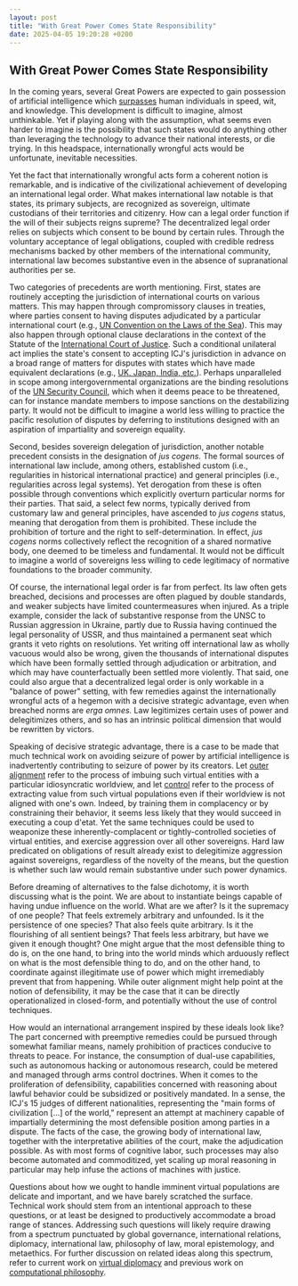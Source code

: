 ```yaml
---
layout: post
title: "With Great Power Comes State Responsibility"
date: 2025-04-05 19:20:28 +0200
---
```


## With Great Power Comes State Responsibility

In the coming years, several Great Powers are expected to gain possession of artificial intelligence which [surpasses](https://ai-2027.com/) human individuals in speed, wit, and knowledge. This development is difficult to imagine, almost unthinkable. Yet if playing along with the assumption, what seems even harder to imagine is the possibility that such states would do anything other than leveraging the technology to advance their national interests, or die trying. In this headspace, internationally wrongful acts would be unfortunate, inevitable necessities.

Yet the fact that internationally wrongful acts form a coherent notion is remarkable, and is indicative of the civilizational achievement of developing an international legal order. What makes international law notable is that states, its primary subjects, are recognized as sovereign, ultimate custodians of their territories and citizenry. How can a legal order function if the will of their subjects reigns supreme? The decentralized legal order relies on subjects which consent to be bound by certain rules. Through the voluntary acceptance of legal obligations, coupled with credible redress mechanisms backed by other members of the international community, international law becomes substantive even in the absence of supranational authorities per se.

Two categories of precedents are worth mentioning. First, states are routinely accepting the jurisdiction of international courts on various matters. This may happen through compromissory clauses in treaties, where parties consent to having disputes adjudicated by a particular international court (e.g., [UN Convention on the Laws of the Sea](https://www.un.org/depts/los/convention_agreements/texts/unclos/part15.htm)). This may also happen through optional clause declarations in the context of the Statute of the [International Court of Justice](https://www.icj-cij.org/statute/). Such a conditional unilateral act implies the state's consent to accepting ICJ's jurisdiction in advance on a broad range of matters for disputes with states which have made equivalent declarations (e.g., [UK, Japan, India, etc.](https://www.icj-cij.org/declarations/)). Perhaps unparalleled in scope among intergovernmental organizations are the binding resolutions of the [UN Security Council](https://www.un.org/securitycouncil/), which when it deems peace to be threatened, can for instance mandate members to impose sanctions on the destabilizing party. It would not be difficult to imagine a world less willing to practice the pacific resolution of disputes by deferring to institutions designed with an aspiration of impartiality and sovereign equality.

Second, besides sovereign delegation of jurisdiction, another notable precedent consists in the designation of _jus cogens._ The formal sources of international law include, among others, established custom (i.e., regularities in historical international practice) and general principles (i.e., regularities across legal systems). Yet derogation from these is often possible through conventions which explicitly overturn particular norms for their parties. That said, a select few norms, typically derived from customary law and general principles, have ascended to _jus cogens_ status, meaning that derogation from them is prohibited. These include the prohibition of torture and the right to self-determination. In effect, _jus cogens_ norms collectively reflect the recognition of a shared normative body, one deemed to be timeless and fundamental. It would not be difficult to imagine a world of sovereigns less willing to cede legitimacy of normative foundations to the broader community.

Of course, the international legal order is far from perfect. Its law often gets breached, decisions and processes are often plagued by double standards, and weaker subjects have limited countermeasures when injured. As a triple example, consider the lack of substantive response from the UNSC to Russian aggression in Ukraine, partly due to Russia having continued the legal personality of USSR, and thus maintained a permanent seat which grants it veto rights on resolutions. Yet writing off international law as wholly vacuous would also be wrong, given the thousands of international disputes which have been formally settled through adjudication or arbitration, and which may have counterfactually been settled more violently. That said, one could also argue that a decentralized legal order is only workable in a "balance of power" setting, with few remedies against the internationally wrongful acts of a hegemon with a decisive strategic advantage, even when breached norms are _erga omnes._ Law legitimizes certain uses of power and delegitimizes others, and so has an intrinsic political dimension that would be rewritten by victors.

Speaking of decisive strategic advantage, there is a case to be made that much technical work on avoiding seizure of power by artificial intelligence is inadvertently contributing to seizure of power by its creators. Let [outer alignment](https://www.lesswrong.com/posts/FkgsxrGf3QxhfLWHG/risks-from-learned-optimization-introduction#1_2__The_inner_and_outer_alignment_problems) refer to the process of imbuing such virtual entities with a particular idiosyncratic worldview, and let [control](https://www.lesswrong.com/s/PC3yJgdKvk8kzqZyA/p/d9FJHawgkiMSPjagR) refer to the process of extracting value from such virtual populations even if their worldview is not aligned with one's own. Indeed, by training them in complacency or by constraining their behavior, it seems less likely that they would succeed in executing a coup d'etat. Yet the same techniques could be used to weaponize these inherently-complacent or tightly-controlled societies of virtual entities, and exercise aggression over all other sovereigns. Hard law predicated on obligations of result already exist to delegitimize aggression against sovereigns, regardless of the novelty of the means, but the question is whether such law would remain substantive under such power dynamics.

Before dreaming of alternatives to the false dichotomy, it is worth discussing what is the point. We are about to instantiate beings capable of having undue influence on the world. What are we after? Is it the supremacy of one people? That feels extremely arbitrary and unfounded. Is it the persistence of one species? That also feels quite arbitrary. Is it the flourishing of all sentient beings? That feels less arbitrary, but have we given it enough thought? One might argue that the most defensible thing to do is, on the one hand, to bring into the world minds which arduously reflect on what is the most defensible thing to do, and on the other hand, to coordinate against illegitimate use of power which might irremediably prevent that from happening. While outer alignment might help point at the notion of defensibility, it may be the case that it can be directly operationalized in closed-form, and potentially without the use of control techniques.

How would an international arrangement inspired by these ideals look like? The part concerned with preemptive remedies could be pursued through somewhat familiar means, namely prohibition of practices conducive to threats to peace. For instance, the consumption of dual-use capabilities, such as autonomous hacking or autonomous research, could be metered and managed through arms control doctrines. When it comes to the proliferation of defensibility, capabilities concerned with reasoning about lawful behavior could be subsidized or positively mandated. In a sense, the ICJ's 15 judges of different nationalities, representing the "main forms of civilization [...] of the world," represent an attempt at machinery capable of impartially determining the most defensible position among parties in a dispute. The facts of the case, the growing body of international law, together with the interpretative abilities of the court, make the adjudication possible. As with most forms of cognitive labor, such processes may also become automated and commoditized, yet scaling up moral reasoning in particular may help infuse the actions of machines with justice.

Questions about how we ought to handle imminent virtual populations are delicate and important, and we have barely scratched the surface. Technical work should stem from an intentional approach to these questions, or at least be designed to productively accommodate a broad range of stances. Addressing such questions will likely require drawing from a spectrum punctuated by global governance, international relations, diplomacy, international law, philosophy of law, moral epistemology, and metaethics. For further discussion on related ideas along this spectrum, refer to current work on [virtual diplomacy](https://noemaresearch.com/blog/virtual-diplomacy) and previous work on [computational philosophy](https://compphil.github.io/).
